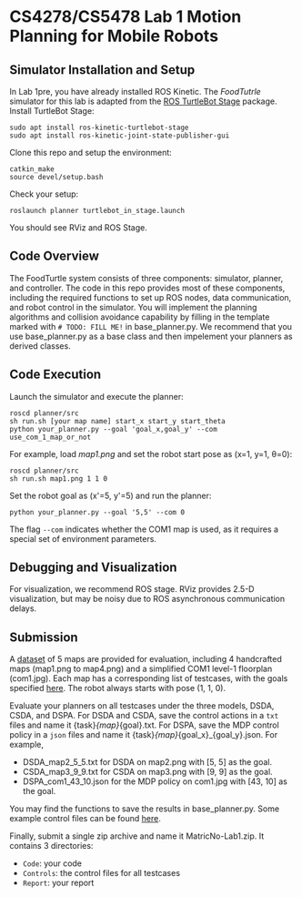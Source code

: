 # CS4278/CS5478 Lab 1 Motion Planning for Mobile Robots


## Simulator Installation and Setup
In Lab 1pre, you have already installed ROS Kinetic. The *FoodTutrle* simulator for this lab is adapted from  the  [ROS TurtleBot Stage](http://wiki.ros.org/turtlebot_stage) package.
Install TurtleBot Stage:
```
sudo apt install ros-kinetic-turtlebot-stage
sudo apt install ros-kinetic-joint-state-publisher-gui
```

Clone this repo and setup the environment:
```
catkin_make
source devel/setup.bash
```

Check your setup:
```
roslaunch planner turtlebot_in_stage.launch
```
You should see RViz and ROS Stage. 

## Code Overview
The FoodTurtle system consists of three components: simulator, planner, and controller. The code in this repo provides most of these components, including the required functions to set up ROS nodes, data communication, and robot control in the simulator. You will implement the planning algorithms and collision avoidance capability by filling in the template marked with `# TODO: FILL ME!` in base_planner.py. We  recommend that you  use base_planner.py as a base class and then impelement your planners as derived classes.

## Code Execution
Launch the simulator and execute the planner: 
```
roscd planner/src
sh run.sh [your map name] start_x start_y start_theta
python your_planner.py --goal 'goal_x,goal_y' --com use_com_1_map_or_not
```

For example, load *map1.png* and set the robot start pose as (x=1, y=1, θ=0): 
```
roscd planner/src
sh run.sh map1.png 1 1 0
```

Set the robot goal as (x'=5, y'=5) and run the planner:
```
python your_planner.py --goal '5,5' --com 0
```
The flag `--com`  indicates whether the COM1 map is used, as it requires a special set of environment parameters. 

## Debugging and Visualization
For visualization,  we recommend  ROS stage. RViz provides 2.5-D visualization, but may be noisy  due to ROS asynchronous communication delays.

## Submission

A [dataset](./src/planner/maps/) of 5 maps are provided for evaluation, including 4 handcrafted maps (map1.png to map4.png) and a simplified COM1 level-1 floorplan (com1.jpg).  Each map has a corresponding list of testcases, with the goals specified [here](./files/goals.json). The robot always starts with pose (1, 1, 0).

Evaluate your planners on all testcases under the three models, DSDA, CSDA, and DSPA. For DSDA and CSDA,  save the control actions in a `txt` files and name it {task}_{map}_{goal}.txt. For DSPA,  save the MDP control policy in a  `json` files and name it {task}_{map}_{goal_x}_{goal_y}.json. 
For example, 
- DSDA_map2_5_5.txt for DSDA on map2.png with [5, 5] as the goal.
- CSDA_map3_9_9.txt for CSDA on map3.png with [9, 9] as the goal.
- DSPA_com1_43_10.json for the MDP policy on com1.jpg with [43, 10] as the goal.

You may find the functions to save the results in base_planner.py. Some example control files can be found [here](./files/).

Finally, submit a single zip archive and name it MatricNo-Lab1.zip. It contains 3 directories:
- `Code`: your code
- `Controls`: the control files for all testcases
- `Report`: your report

